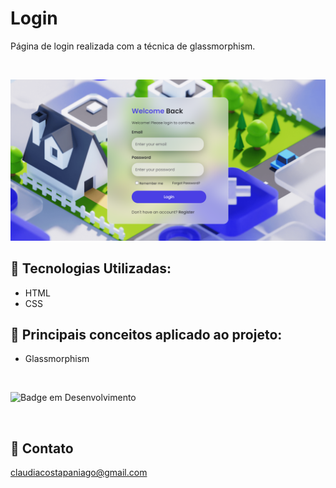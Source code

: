 # Login 

Página de login realizada com a técnica de glassmorphism.

<br>

![preview img](/assets/preview.png)

## :rocket: Tecnologias Utilizadas: <br>
* HTML 
* CSS
  
## :memo:  Principais conceitos aplicado ao projeto: <br>
* Glassmorphism
 
<br>

![Badge em Desenvolvimento](http://img.shields.io/static/v1?label=STATUS&message=EM%20DESENVOLVIMENTO&color=GREEN&style=for-the-badge)

<br>

## 💛 Contato
claudiacostapaniago@gmail.com

